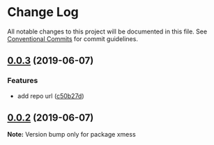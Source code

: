 # Change Log

All notable changes to this project will be documented in this file.
See [Conventional Commits](https://conventionalcommits.org) for commit guidelines.

## [0.0.3](https://github.com/ciklum-digital/xmess/compare/v0.0.8...v0.0.3) (2019-06-07)


### Features

* add repo url ([c50b27d](https://github.com/ciklum-digital/xmess/commit/c50b27d))





## [0.0.2](https://github.com/ciklum-digital/xmess/compare/v0.0.8...v0.0.2) (2019-06-07)

**Note:** Version bump only for package xmess
